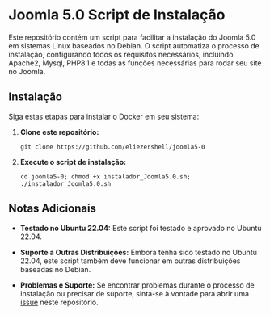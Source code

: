 # Joomla 5.0 Script de Instalação

Este repositório contém um script para facilitar a instalação do Joomla 5.0 em sistemas Linux baseados no Debian. O script automatiza o processo de instalação, configurando todos os requisitos necessários, incluindo Apache2, Mysql, PHP8.1 e todas as funções necessárias para rodar seu site no Joomla.

## Instalação

Siga estas etapas para instalar o Docker em seu sistema:

1. **Clone este repositório:**
   ```
   git clone https://github.com/eliezershell/joomla5-0
   ```

2. **Execute o script de instalação:**
   ```
   cd joomla5-0; chmod +x instalador_Joomla5.0.sh; ./instalador_Joomla5.0.sh
   ```
   
## Notas Adicionais

- **Testado no Ubuntu 22.04:** Este script foi testado e aprovado no Ubuntu 22.04.
  
- **Suporte a Outras Distribuições:** Embora tenha sido testado no Ubuntu 22.04, este script também deve funcionar em outras distribuições baseadas no Debian.

- **Problemas e Suporte:** Se encontrar problemas durante o processo de instalação ou precisar de suporte, sinta-se à vontade para abrir uma [issue](https://github.com/eliezershell/joomla5-0/issues) neste repositório.
